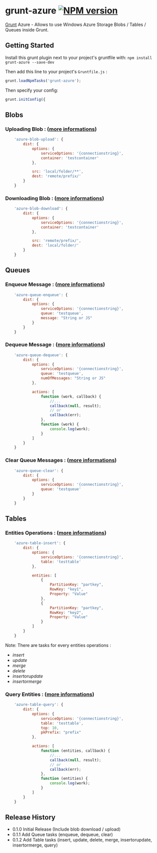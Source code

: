 # grunt-azure [![NPM version](https://badge.fury.io/js/grunt-azure.png)](http://badge.fury.io/js/grunt-azure)

[Grunt][grunt] Azure - Allows to use Windows Azure Storage Blobs / Tables / Queues inside Grunt.

## Getting Started

Install this grunt plugin next to your project's gruntfile with: `npm install grunt-azure --save-dev`

Then add this line to your project's `Gruntfile.js` :

```javascript
grunt.loadNpmTasks('grunt-azure');
```

Then specify your config:

```javascript
grunt.initConfig({
```

## Blobs

### Uploading Blob : ([more informations][blob-upload-options])

```javascript
    'azure-blob-upload': {
        dist: {
            options: {
                serviceOptions: '{connectionstring}',
                container: 'testcontainer'
            },

            src: 'local/folder/**',
            dest: 'remote/prefix/'
        }
    }
```

### Downloading Blob : ([more informations][blob-download-options])

```javascript
	'azure-blob-download': {
		dist: {
			options: {
		        serviceOptions: '{connectionstring}',
		        container: 'testcontainer'
			},

		    src: 'remote/prefix/',
		    dest: 'local/folder/'
		}
	}
```

## Queues

### Enqueue Message : ([more informations][queue-enqueue-options])

```javascript
	'azure-queue-enqueue': {
		dist: {
			options: {
		        serviceOptions: '{connectionstring}',
		        queue: 'testqueue',
                message: "String or JS"
			}
		}
	}
```

### Dequeue Message : ([more informations][queue-dequeue-options])

```javascript
	'azure-queue-dequeue': {
		dist: {
			options: {
		        serviceOptions: '{connectionstring}',
		        queue: 'testqueue',
                numOfMessages: "String or JS"
			},

            actions: [
                function (work, callback) {
                    //...
                    callback(null, result);
                    // or
                    callback(err);
                },
                function (work) {
                    console.log(work);
                }
            ]
		}
	}
```

### Clear Queue Messages : ([more informations][queue-clear-options])

```javascript
	'azure-queue-clear': {
		dist: {
			options: {
		        serviceOptions: '{connectionstring}',
		        queue: 'testqueue'
			}
		}
	}
```

## Tables

### Entities Operations : ([more informations][table-entity-options])

```javascript
	'azure-table-insert': {
		dist: {
			options: {
		        serviceOptions: '{connectionstring}',
		        table: 'testtable'
			},

            entities: [
                {
                    PartitionKey: "partkey",
                    RowKey: "key1",
                    Property: "Value"
                },
                {
                    PartitionKey: "partkey",
                    RowKey: "key2",
                    Property: "Value"
                }
            ]
		}
	}
```

Note: There are tasks for every entities operations :
 * _insert_
 * _update_
 * _merge_
 * _delete_
 * _insertorupdate_
 * _insertormerge_

### Query Entities : ([more informations][table-query-options])

```javascript
	'azure-table-query': {
		dist: {
			options: {
		        serviceOptions: '{connectionstring}',
		        table: 'testtable',
                top: 10,
                pkPrefix: "prefix"
			},

            actions: [
                function (entities, callback) {
                    //...
                    callback(null, result);
                    // or
                    callback(err);
                },
                function (entities) {
                    console.log(work);
                }
            ]
		}
	}
```

[grunt]: https://github.com/gruntjs/grunt
[blob-upload-options]: https://github.com/spatools/grunt-azure/wiki/Blob-Upload-Options
[blob-download-options]: https://github.com/spatools/grunt-azure/wiki/Blob-Download-Options
[queue-enqueue-options]: https://github.com/spatools/grunt-azure/wiki/Queue-Enqueue-Options
[queue-dequeue-options]: https://github.com/spatools/grunt-azure/wiki/Queue-Dequeue-Options
[queue-clear-options]: https://github.com/spatools/grunt-azure/wiki/Queue-Clear-Options
[table-entity-options]: https://github.com/spatools/grunt-azure/wiki/Table-Entity-Options
[table-query-options]: https://github.com/spatools/grunt-azure/wiki/Table-Query-Options

## Release History
* 0.1.0 Initial Release (Include blob download / upload)
* 0.1.1 Add Queue tasks (enqueue, dequeue, clear)
* 0.1.2 Add Table tasks (insert, update, delete, merge, insertorupdate, insertormerge, query)
